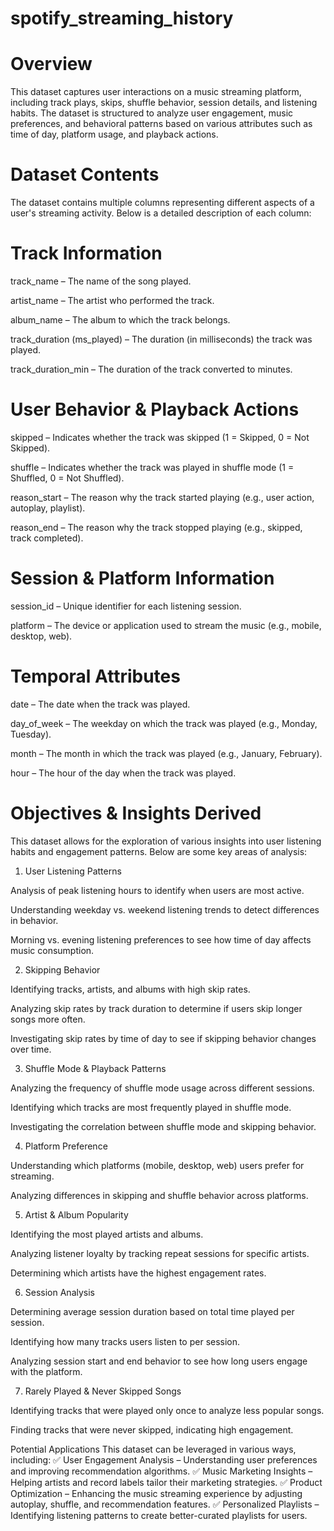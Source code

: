# spotify_streaming_history

# Overview

This dataset captures user interactions on a music streaming platform, including track plays, skips, shuffle behavior, session details, and listening habits. The dataset is structured to analyze user engagement, music preferences, and behavioral patterns based on various attributes such as time of day, platform usage, and playback actions.

# Dataset Contents

The dataset contains multiple columns representing different aspects of a user's streaming activity. Below is a detailed description of each column:

# Track Information

track_name – The name of the song played.

artist_name – The artist who performed the track.

album_name – The album to which the track belongs.

track_duration (ms_played) – The duration (in milliseconds) the track was played.

track_duration_min – The duration of the track converted to minutes.

# User Behavior & Playback Actions

skipped – Indicates whether the track was skipped (1 = Skipped, 0 = Not Skipped).

shuffle – Indicates whether the track was played in shuffle mode (1 = Shuffled, 0 = Not Shuffled).

reason_start – The reason why the track started playing (e.g., user action, autoplay, playlist).

reason_end – The reason why the track stopped playing (e.g., skipped, track completed).

# Session & Platform Information

session_id – Unique identifier for each listening session.

platform – The device or application used to stream the music (e.g., mobile, desktop, web).

# Temporal Attributes

date – The date when the track was played.

day_of_week – The weekday on which the track was played (e.g., Monday, Tuesday).

month – The month in which the track was played (e.g., January, February).

hour – The hour of the day when the track was played.

# Objectives & Insights Derived

This dataset allows for the exploration of various insights into user listening habits and engagement patterns. Below are some key areas of analysis:

1. User Listening Patterns
   
Analysis of peak listening hours to identify when users are most active.

Understanding weekday vs. weekend listening trends to detect differences in behavior.

Morning vs. evening listening preferences to see how time of day affects music consumption.


2. Skipping Behavior
   
Identifying tracks, artists, and albums with high skip rates.

Analyzing skip rates by track duration to determine if users skip longer songs more often.

Investigating skip rates by time of day to see if skipping behavior changes over time.

3. Shuffle Mode & Playback Patterns
   
Analyzing the frequency of shuffle mode usage across different sessions.

Identifying which tracks are most frequently played in shuffle mode.

Investigating the correlation between shuffle mode and skipping behavior.

4.  Platform Preference
   
Understanding which platforms (mobile, desktop, web) users prefer for streaming.

Analyzing differences in skipping and shuffle behavior across platforms.

5. Artist & Album Popularity
   
Identifying the most played artists and albums.

Analyzing listener loyalty by tracking repeat sessions for specific artists.

Determining which artists have the highest engagement rates.

6. Session Analysis
   
Determining average session duration based on total time played per session.

Identifying how many tracks users listen to per session.

Analyzing session start and end behavior to see how long users engage with the platform.

7. Rarely Played & Never Skipped Songs
   
Identifying tracks that were played only once to analyze less popular songs.

Finding tracks that were never skipped, indicating high engagement.

Potential Applications
This dataset can be leveraged in various ways, including:
✅ User Engagement Analysis – Understanding user preferences and improving recommendation algorithms.
✅ Music Marketing Insights – Helping artists and record labels tailor their marketing strategies.
✅ Product Optimization – Enhancing the music streaming experience by adjusting autoplay, shuffle, and recommendation features.
✅ Personalized Playlists – Identifying listening patterns to create better-curated playlists for users.

